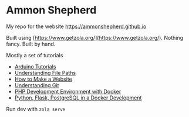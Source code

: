 # Ammon Shepherd

My repo for the website https://ammonshepherd.github.io

Built using [https://www.getzola.org/](https://www.getzola.org/). Nothing fancy. Built by hand. 

Mostly a set of tutorials

- [Arduino Tutorials](https://ammonshepherd.github.io/arduino-tuts)
- [Understanding File Paths](https://ammonshepherd.github.io/understanding-file-paths/)
- [How to Make a Website](https://ammonshepherd.github.io/make-a-website/)
- [Understanding Git](https://ammonshepherd.github.io/git-for-beginners/)
- [PHP Development Environment with Docker](https://github.com/ammonshepherd/pmamp)
- [Python, Flask, PostgreSQL in a Docker Development](https://github.com/ammonshepherd/pfp)


Run dev with `zola serve`

